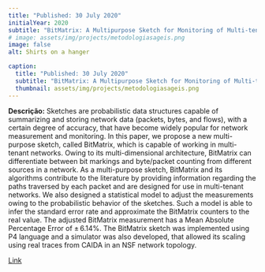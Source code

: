```yaml
---
title: "Published: 30 July 2020"
initialYear: 2020
subtitle: "BitMatrix: A Multipurpose Sketch for Monitoring of Multi-tenant Networks" 
# image: assets/img/projects/metodologiasageis.png
image: false
alt: Shirts on a hanger

caption:
  title: "Published: 30 July 2020"
  subtitle: "BitMatrix: A Multipurpose Sketch for Monitoring of Multi-tenant Networks" 
  thumbnail: assets/img/projects/metodologiasageis.png
---
```

<p class="text-justify my-2">
<strong>Descrição:</strong> Sketches are probabilistic data structures capable of summarizing and storing network data (packets, bytes, and flows), with a certain degree of accuracy, that have become widely popular for network measurement and monitoring. In this paper, we propose a new multi-purpose sketch, called BitMatrix, which is capable of working in multi-tenant networks. Owing to its multi-dimensional architecture, BitMatrix can differentiate between bit markings and byte/packet counting from different sources in a network. As a multi-purpose sketch, BitMatrix and its algorithms contribute to the literature by providing information regarding the paths traversed by each packet and are designed for use in multi-tenant networks. We also designed a statistical model to adjust the measurements owing to the probabilistic behavior of the sketches. Such a model is able to infer the standard error rate and approximate the BitMatrix counters to the real value. The adjusted BitMatrix measurement has a Mean Absolute Percentage Error of ± 6.14%. The BitMatrix sketch was implemented using P4 language and a simulator was also developed, that allowed its scaling using real traces from CAIDA in an NSF network topology.
</p>
<p class="text-justify">
<a target="_blank" href="https://link.springer.com/article/10.1007%2Fs10922-020-09556-7">Link</a>
</p>